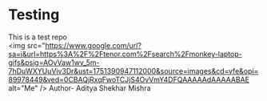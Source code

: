 # Testing
This is a test repo
<br>
<img src="https://www.google.com/url?sa=i&url=https%3A%2F%2Ftenor.com%2Fsearch%2Fmonkey-laptop-gifs&psig=AOvVaw1wv_5m-7hDuWXYUuViv3Dr&ust=1751390947112000&source=images&cd=vfe&opi=89978449&ved=0CBAQjRxqFwoTCJjS4OvVmY4DFQAAAAAdAAAAABAE alt="Me" />
Author- Aditya Shekhar Mishra
